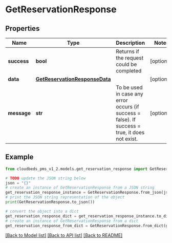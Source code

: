 # GetReservationResponse


## Properties

Name | Type | Description | Notes
------------ | ------------- | ------------- | -------------
**success** | **bool** | Returns if the request could be completed | [optional] 
**data** | [**GetReservationResponseData**](GetReservationResponseData.md) |  | [optional] 
**message** | **str** | To be used in case any error occurs (if success &#x3D; false). If success &#x3D; true, it does not exist. | [optional] 

## Example

```python
from cloudbeds_pms_v1_2.models.get_reservation_response import GetReservationResponse

# TODO update the JSON string below
json = "{}"
# create an instance of GetReservationResponse from a JSON string
get_reservation_response_instance = GetReservationResponse.from_json(json)
# print the JSON string representation of the object
print(GetReservationResponse.to_json())

# convert the object into a dict
get_reservation_response_dict = get_reservation_response_instance.to_dict()
# create an instance of GetReservationResponse from a dict
get_reservation_response_from_dict = GetReservationResponse.from_dict(get_reservation_response_dict)
```
[[Back to Model list]](../README.md#documentation-for-models) [[Back to API list]](../README.md#documentation-for-api-endpoints) [[Back to README]](../README.md)


